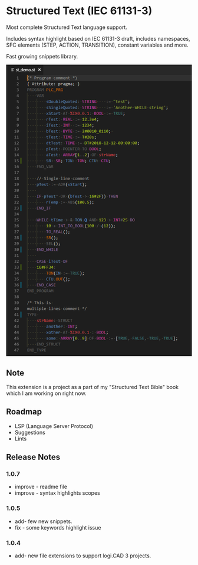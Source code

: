 # Structured Text (IEC 61131-3)

Most complete Structured Text language support.

Includes syntax highlight based on IEC 61131-3 draft, includes namespaces, SFC elements (STEP, ACTION, TRANSITION), constant variables and more.

Fast growing snippets library.

![](https://raw.githubusercontent.com/Serhioromano/vscode-st/master/example.png)

## Note

This extension is a project as a part of my "Structured Text Bible" book which I am working on right now.

## Roadmap

- LSP (Language Server Protocol)
- Suggestions
- Lints

## Release Notes

### 1.0.7

- improve - readme file
- improve - syntax highlights scopes

### 1.0.5

- add- few new snippets.
- fix - some keywords highlight issue

### 1.0.4

- add- new file extensions to support logi.CAD 3 projects.